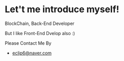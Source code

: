 # Let't me introduce myself!

BlockChain, Back-End Developer

But I like Front-End Dvelop also :)

Please Contact Me By
  
- eclip6@naver.com
